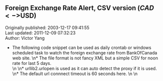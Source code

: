 ## Foreign Exchange Rate Alert, CSV version ($CAD<->$USD)  
Originally published: 2003-12-17 09:41:55  
Last updated: 2011-12-09 07:32:23  
Author: Victor Yang  
  
* The following code snippet can be used as daily crontab or windows scheduled task to watch the foreign exchange rate from BankOfCanada web site. \n* The file format is not fancy XML but a simple CSV for noon rate for last 5 days.  \n\n* urllib2.urlopen is used as it can auto detect the proxy if it is used. \n* The default url connnect timeout is 60 seconds here.\n\n